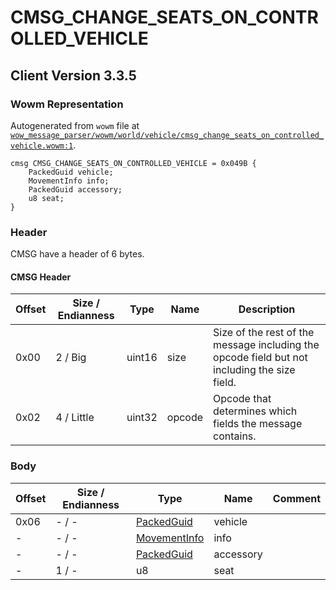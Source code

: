 # CMSG_CHANGE_SEATS_ON_CONTROLLED_VEHICLE

## Client Version 3.3.5

### Wowm Representation

Autogenerated from `wowm` file at [`wow_message_parser/wowm/world/vehicle/cmsg_change_seats_on_controlled_vehicle.wowm:1`](https://github.com/gtker/wow_messages/tree/main/wow_message_parser/wowm/world/vehicle/cmsg_change_seats_on_controlled_vehicle.wowm#L1).
```rust,ignore
cmsg CMSG_CHANGE_SEATS_ON_CONTROLLED_VEHICLE = 0x049B {
    PackedGuid vehicle;
    MovementInfo info;
    PackedGuid accessory;
    u8 seat;
}
```
### Header

CMSG have a header of 6 bytes.

#### CMSG Header

| Offset | Size / Endianness | Type   | Name   | Description |
| ------ | ----------------- | ------ | ------ | ----------- |
| 0x00   | 2 / Big           | uint16 | size   | Size of the rest of the message including the opcode field but not including the size field.|
| 0x02   | 4 / Little        | uint32 | opcode | Opcode that determines which fields the message contains.|

### Body

| Offset | Size / Endianness | Type | Name | Comment |
| ------ | ----------------- | ---- | ---- | ------- |
| 0x06 | - / - | [PackedGuid](../types/packed-guid.md) | vehicle |  |
| - | - / - | [MovementInfo](movementinfo.md) | info |  |
| - | - / - | [PackedGuid](../types/packed-guid.md) | accessory |  |
| - | 1 / - | u8 | seat |  |

